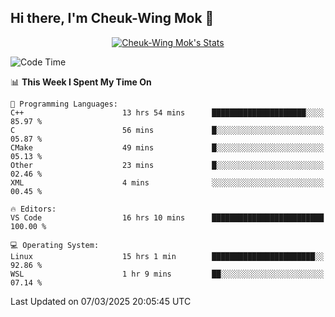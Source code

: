 ## Hi there, I'm Cheuk-Wing Mok 👋

<!--
**mozro0327/mozro0327** is a ✨ _special_ ✨ repository because its `README.md` (this file) appears on your GitHub profile.

Here are some ideas to get you started:

- 🔭 I’m currently working on ...
- 🌱 I’m currently learning ...
- 👯 I’m looking to collaborate on ...
- 🤔 I’m looking for help with ...
- 💬 Ask me about ...
- 📫 How to reach me: ...
- 😄 Pronouns: ...
- ⚡ Fun fact: ...
-->

<p align="center">
  <a href="https://github.com/mozro0327" class="rich-diff-level-one">
    <img src="https://github-readme-stats.vercel.app/api?username=mozro0327&title_color=333&text_color=777" alt="Cheuk-Wing Mok's Stats" >
    <!-- &hide=issues
    <img src="https://github-readme-stats.vercel.app/api?username=mozro0327&hide=issues&title_color=333&text_color=777" alt="Cheuk-Wing Mok's Stats" >
    -->
  </a>
</p>

<!--START_SECTION:waka-->
![Code Time](http://img.shields.io/badge/Code%20Time-3%2C278%20hrs%2013%20mins-blue)

📊 **This Week I Spent My Time On** 

```text
💬 Programming Languages: 
C++                      13 hrs 54 mins      █████████████████████░░░░   85.97 % 
C                        56 mins             █░░░░░░░░░░░░░░░░░░░░░░░░   05.87 % 
CMake                    49 mins             █░░░░░░░░░░░░░░░░░░░░░░░░   05.13 % 
Other                    23 mins             █░░░░░░░░░░░░░░░░░░░░░░░░   02.46 % 
XML                      4 mins              ░░░░░░░░░░░░░░░░░░░░░░░░░   00.45 % 

🔥 Editors: 
VS Code                  16 hrs 10 mins      █████████████████████████   100.00 % 

💻 Operating System: 
Linux                    15 hrs 1 min        ███████████████████████░░   92.86 % 
WSL                      1 hr 9 mins         ██░░░░░░░░░░░░░░░░░░░░░░░   07.14 % 
```


 Last Updated on 07/03/2025 20:05:45 UTC
<!--END_SECTION:waka-->
